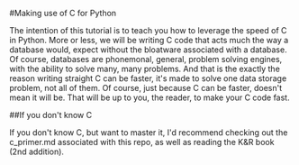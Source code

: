 #Making use of C for Python

The intention of this tutorial is to teach you how to leverage the speed of C in Python.  More or less, we will be writing C code that acts much the way a database would, expect without the bloatware associated with a database.  Of course, databases are phonemonal, general, problem solving engines, with the ability to solve many, many problems.  And that is the exactly the reason writing straight C can be faster, it's made to solve one data storage problem, not all of them.  Of course, just because C can be faster, doesn't mean it will be.  That will be up to you, the reader, to make your C code fast.  

##If you don't know C

If you don't know C, but want to master it, I'd recommend checking out the c_primer.md associated with this repo, as well as reading the K&R book (2nd addition).  

##